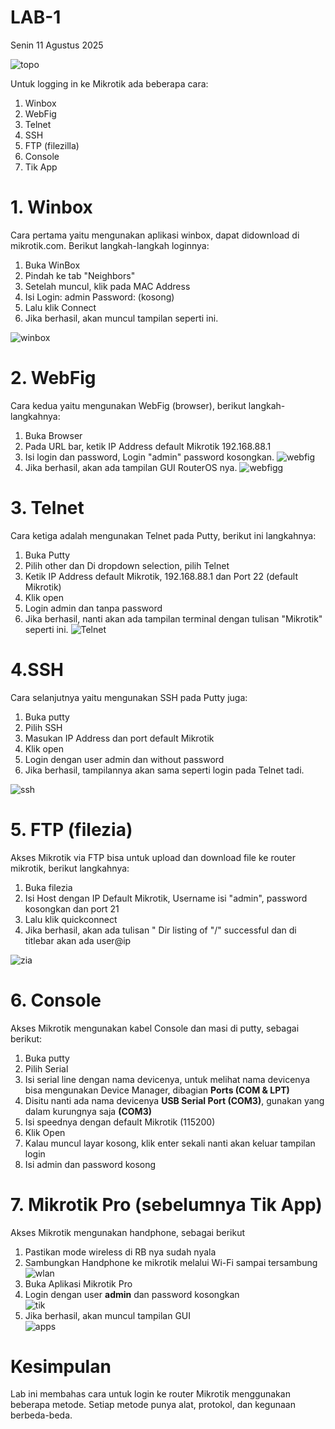 # LAB-1
Senin 11 Agustus 2025

![topo](topo.jpeg)

Untuk logging in ke Mikrotik ada beberapa cara:
1. Winbox
2. WebFig
3. Telnet
4. SSH
5. FTP (filezilla)
6. Console
7. Tik App

# 1. Winbox
   Cara pertama yaitu mengunakan aplikasi winbox, dapat didownload di mikrotik.com. Berikut langkah-langkah loginnya:
   1. Buka WinBox
   2. Pindah ke tab "Neighbors"
   3. Setelah muncul, klik pada MAC Address
   4. Isi Login: admin Password: (kosong)
   5. Lalu klik Connect
   6. Jika berhasil, akan muncul tampilan seperti ini.

![winbox](winbox.PNG)

# 2. WebFig
  Cara kedua yaitu mengunakan WebFig (browser), berikut langkah-langkahnya: 
   1. Buka Browser
   2. Pada URL bar, ketik IP Address default Mikrotik 192.168.88.1
   3. Isi login dan password, Login "admin" password kosongkan.
   ![webfig](webfigsatu.png)
   5. Jika berhasil, akan ada tampilan GUI RouterOS nya.
   ![webfigg](webfigdua.png)

# 3. Telnet
   Cara ketiga adalah mengunakan Telnet pada Putty, berikut ini langkahnya:
   1. Buka Putty
   2. Pilih other dan Di dropdown selection, pilih Telnet
   3. Ketik IP Address default Mikrotik, 192.168.88.1 dan Port 22 (default Mikrotik)
   4. Klik open
   5. Login admin dan tanpa password
   6. Jika berhasil, nanti akan ada tampilan terminal dengan tulisan "Mikrotik" seperti ini.
![Telnet](telnet.PNG)

# 4.SSH
   Cara selanjutnya yaitu mengunakan SSH pada Putty juga:
   1. Buka putty
   2. Pilih SSH
   3. Masukan IP Address dan port default Mikrotik
   4. Klik open
   5. Login dengan user admin dan without password
   6. Jika berhasil, tampilannya akan sama seperti login pada Telnet tadi.

![ssh](telnet.PNG)

# 5. FTP (filezia)
   Akses Mikrotik via FTP bisa untuk upload dan download file ke router mikrotik, berikut langkahnya:
   1. Buka filezia
   2. Isi Host dengan IP Default Mikrotik, Username isi "admin", password kosongkan dan port 21
   3. Lalu klik quickconnect
   4. Jika berhasil, akan ada tulisan " Dir listing of "/" successful dan di titlebar akan ada user@ip

![zia](zia.PNG)

# 6. Console
   Akses Mikrotik mengunakan kabel Console dan masi di putty, sebagai berikut:
   1. Buka putty
   2. Pilih Serial
   3. Isi serial line dengan nama devicenya, untuk melihat nama devicenya bisa mengunakan Device Manager, dibagian **Ports (COM & LPT)**
   4. Disitu nanti ada nama devicenya **USB Serial Port (COM3)**, gunakan yang dalam kurungnya saja **(COM3)**
   5. Isi speednya dengan default Mikrotik (115200)
   6. Klik Open
   7. Kalau muncul layar kosong, klik enter sekali nanti akan keluar tampilan login
   8. Isi admin dan password kosong

# 7. Mikrotik Pro (sebelumnya Tik App)
   Akses Mikrotik mengunakan handphone, sebagai berikut
   1. Pastikan mode wireless di RB nya sudah nyala
   2. Sambungkan Handphone ke mikrotik melalui Wi-Fi sampai tersambung  
   ![wlan](wlan.PNG)
   4. Buka Aplikasi Mikrotik Pro
   5. Login dengan user **admin** dan password kosongkan  
   ![tik](tikapp.jpeg)
   6. Jika berhasil, akan muncul tampilan GUI  
   ![apps](tikapps.jpeg)

# Kesimpulan
   Lab ini membahas cara untuk login ke router Mikrotik menggunakan beberapa metode. Setiap metode punya alat, protokol, dan kegunaan berbeda-beda.
